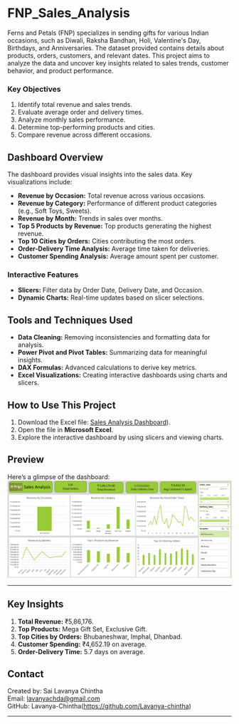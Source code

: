 # FNP_Sales_Analysis
Ferns and Petals (FNP) specializes in sending gifts for various Indian occasions, such as Diwali, Raksha Bandhan, Holi, Valentine's Day, Birthdays, and Anniversaries. The dataset provided contains details about products, orders, customers, and relevant dates. This project aims to analyze the data and uncover key insights related to sales trends, customer behavior, and product performance.

### Key Objectives
1. Identify total revenue and sales trends.
2. Evaluate average order and delivery times.
3. Analyze monthly sales performance.
4. Determine top-performing products and cities.
5. Compare revenue across different occasions.

## Dashboard Overview

The dashboard provides visual insights into the sales data. Key visualizations include:

- **Revenue by Occasion:** Total revenue across various occasions.
- **Revenue by Category:** Performance of different product categories (e.g., Soft Toys, Sweets).
- **Revenue by Month:** Trends in sales over months.
- **Top 5 Products by Revenue:** Top products generating the highest revenue.
- **Top 10 Cities by Orders:** Cities contributing the most orders.
- **Order-Delivery Time Analysis:** Average time taken for deliveries.
- **Customer Spending Analysis:** Average amount spent per customer.

### Interactive Features
- **Slicers:** Filter data by Order Date, Delivery Date, and Occasion.
- **Dynamic Charts:** Real-time updates based on slicer selections.

## Tools and Techniques Used

- **Data Cleaning:** Removing inconsistencies and formatting data for analysis.
- **Power Pivot and Pivot Tables:** Summarizing data for meaningful insights.
- **DAX Formulas:** Advanced calculations to derive key metrics.
- **Excel Visualizations:** Creating interactive dashboards using charts and slicers.

## How to Use This Project

1. Download the Excel file: [Sales Analysis Dashboard](https://github.com/Lavanya-chintha/FNP_Sales_Analysis/tree/main)).
2. Open the file in **Microsoft Excel**.
3. Explore the interactive dashboard by using slicers and viewing charts.
   
## **Preview**  
Here’s a glimpse of the dashboard:  
![Churn Analysis Dashboard](https://github.com/Lavanya-chintha/FNP_Sales_Analysis/blob/main/FNP%20Sales%20Analysis%20Dashboard.png)

---

## Key Insights

1. **Total Revenue:** ₹5,86,176.
2. **Top Products:** Mega Gift Set, Exclusive Gift.
3. **Top Cities by Orders:** Bhubaneshwar, Imphal, Dhanbad.
4. **Customer Spending:** ₹4,652.19 on average.
5. **Order-Delivery Time:** 5.7 days on average.
   
## Contact

Created by: Sai Lavanya Chintha  
Email: lavanyachda@gmail.com  
GitHub: Lavanya-Chintha(https://github.com/Lavanya-chintha)  

---
